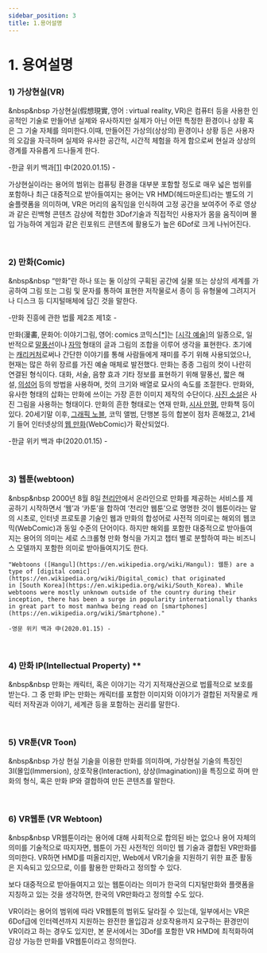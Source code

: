 ```yaml
---
sidebar_position: 3
title: 1.용어설명
---
```


# 1. 용여설명
### 1) 가상현실(VR)

&nbsp&nbsp 가상현실(假想現實, 영어 : virtual reality, VR)은 컴퓨터 등을 사용한 인공적인 기술로 만들어낸 실제와 유사하지만 실제가 아닌 어떤 특정한 환경이나 상황 혹은 그 기술 자체를 의미한다.이때, 만들어진 가상의(상상의) 환경이나 상황 등은 사용자의 오감을 자극하며 실제와 유사한 공간적, 시간적 체험을 하게 함으로써 현실과 상상의 경계를 자유롭게 드나들게 한다.  

-한글 위키 백과[[1]](https://ko.wikipedia.org/wiki/%EA%B0%80%EC%83%81_%ED%98%84%EC%8B%A4#cite_note-1) 中(2020.01.15) - 

가상현실이라는 용어의 범위는 컴퓨팅 환경을 대부분 포함할 정도로 매우 넓은 범위를 포함하나 최근 대중적으로 받아들여지는 용어는 VR HMD(헤드마운트)라는 별도의 기술플랫폼을 의미하며, VR은 머리의 움직임을 인식하여 고정 공간을 보여주어 주로 영상과 같은 린백형 콘텐츠 감상에 적합한 3Dof기술과 직접적인 사용자가 몸을 움직이며 몰입 가능하여 게임과 같은 린포워드 콘텐츠에 활용도가 높은 6Dof로 크게 나뉘어진다. 

<br/>

### 2) 만화(Comic)

&nbsp&nbsp “만화”란 하나 또는 둘 이상의 구획된 공간에 실물 또는 상상의 세계를 가공하여 그림 또는 그림 및 문자를 통하여 표현한 저작물로서 종이 등 유형물에 그려지거나 디스크 등 디지털매체에 담긴 것을 말한다. 

 -만화 진흥에 관한 법률 제2조 제1호 - 

만화(漫畵, 문화어: 이야기그림, 영어: comics 코믹스[[*]](https://ko.wikipedia.org/wiki/%EC%9C%84%ED%82%A4%EB%B0%B1%EA%B3%BC:%EC%98%81%EC%96%B4%EC%9D%98_%ED%95%9C%EA%B8%80_%ED%91%9C%EA%B8%B0)는 [[시각 예술]](https://ko.wikipedia.org/wiki/%EC%8B%9C%EA%B0%81_%EC%98%88%EC%88%A0)의 일종으로, 일반적으로 [말풍선](https://ko.wikipedia.org/wiki/%EB%A7%90%ED%92%8D%EC%84%A0)이나 [자막](https://ko.wikipedia.org/wiki/%EC%9E%90%EB%A7%89) 형태의 글과 그림의 조합을 이루어 생각을 표현한다. 초기에는 [캐리커처](https://ko.wikipedia.org/wiki/%EC%BA%90%EB%A6%AC%EC%BB%A4%EC%B2%98)로써나 간단한 이야기를 통해 사람들에게 재미를 주기 위해 사용되었으나, 현재는 많은 하위 장르를 가진 예술 매체로 발전했다. 만화는 종종 그림의 컷이 나란히 연결된 형식이다. 대화, 서술, 음향 효과 기타 정보를 표현하기 위해 말풍선, 짧은 해설, [의성어](https://ko.wikipedia.org/wiki/%EC%9D%98%EC%84%B1%EC%96%B4) 등의 방법을 사용하며, 컷의 크기와 배열로 묘사의 속도를 조절한다. 만화와, 유사한 형태의 삽화는 만화에 쓰이는 가장 흔한 이미지 제작의 수단이다. [사진 소설](https://ko.wikipedia.org/w/index.php?title=%EC%82%AC%EC%A7%84_%EC%86%8C%EC%84%A4&action=edit&redlink=1)은 사진 그림을 사용하는 형태이다. 만화의 흔한 형태로는 연재 만화, [시사 만평](https://ko.wikipedia.org/w/index.php?title=%EC%8B%9C%EC%82%AC_%EB%A7%8C%ED%8F%89&action=edit&redlink=1), 만화책 등이 있다. 20세기말 이후, [그래픽 노블](https://ko.wikipedia.org/wiki/%EA%B7%B8%EB%9E%98%ED%94%BD_%EB%85%B8%EB%B8%94), 코믹 앨범, 단행본 등의 합본이 점차 흔해졌고, 21세기 들어 인터넷상의 [웹 만화](https://ko.wikipedia.org/wiki/%EC%9B%B9_%EB%A7%8C%ED%99%94)(WebComic)가 확산되었다.

-한글 위키 백과 中(2020.01.15) - 

<br/>

### 3) 웹툰(webtoon)

&nbsp&nbsp 2000년 8월 8일 [천리안](https://ko.wikipedia.org/wiki/%EC%B2%9C%EB%A6%AC%EC%95%88_(%ED%8F%AC%ED%84%B8_%EC%82%AC%EC%9D%B4%ED%8A%B8))에서 온라인으로 만화를 제공하는 서비스를 제공하기 시작하면서 ‘웹’과 ‘카툰’을 합하여 ‘천리안 웹툰’으로 명명한 것이 웹툰이라는 말의 시초로, 인터넷 프로토콜 기술인 웹과 만화의 합성어로 사전적 의미로는 해외의 웹코믹(WebComic)과 동일 수준의 단어이다. 하지만 해외를 포함한 대중적으로 받아들여지는 용어의 의미는 세로 스크롤형 만화 형식을 가지고 챕터 별로 분할하여 파는 비즈니스 모델까지 포함한 의미로 받아들여지기도 한다. 

    "Webtoons ([Hangul](https://en.wikipedia.org/wiki/Hangul): 웹툰) are a type of [digital comic](https://en.wikipedia.org/wiki/Digital_comic) that originated in [South Korea](https://en.wikipedia.org/wiki/South_Korea). While webtoons were mostly unknown outside of the country during their inception, there has been a surge in popularity internationally thanks in great part to most manhwa being read on [smartphones](https://en.wikipedia.org/wiki/Smartphone)."

    -영문 위키 백과 中(2020.01.15) -

<br/>

### 4) 만화 IP(Intellectual Property) **

 &nbsp&nbsp 만화는 캐릭터, 혹은 이야기는 각기 지적재산권으로 법률적으로 보호를 받는다. 그 중 만화 IP는 만화는 캐릭터를 포함한 이미지와 이야기가 결합된 저작물로 캐릭터 저작권과 이야기, 세계관 등을 포함하는 권리를 말한다. 

 <br/>

### 5) VR툰(VR Toon) 

&nbsp&nbsp 가상 현실 기술을 이용한 만화를 의미하며, 가상현실 기술의 특징인 3I(몰입(Immersion), 상호작용(Interaction), 상상(Imagination))을 특징으로 하며 만화의 형식, 혹은 만화 IP와 결합하여 만든 콘텐츠를 말한다. 

<br/>

### 6) VR웹툰 (VR Webtoon) 

&nbsp&nbsp VR웹툰이라는 용어에 대해 사회적으로 합의된 바는 없으나 용어 자체의 의미를 기술적으로 따지자면, 웹툰이 가진 사전적인 의미인 웹 기술과 결합된 VR만화를 의미한다. VR하면 HMD를 떠올리지만, Web에서 VR기술을 지원하기 위한 표준 활동은 지속되고 있으므로, 이를 활용한 만화라고 정의할 수 있다. 

보다 대중적으로 받아들여지고 있는 웹툰이라는 의미가 한국의 디지털만화와 플랫폼을 지칭하고 있는 것을 생각하면, 한국의 VR만화라고 정의할 수도 있다. 

VR이라는 용어의 범위에 따라 VR웹툰의 범위도 달라질 수 있는데, 일부에서는 VR은 6Dof급에 인터렉션까지 지원하는 완전한 몰입감과 상호작용까지 요구하는 환경만이 VR이라고 하는 경우도 있지만, 본 문서에서는 3Dof를 포함한 VR HMD에 최적화하여 감상 가능한 만화를 VR웹툰이라고 정의한다. 

 